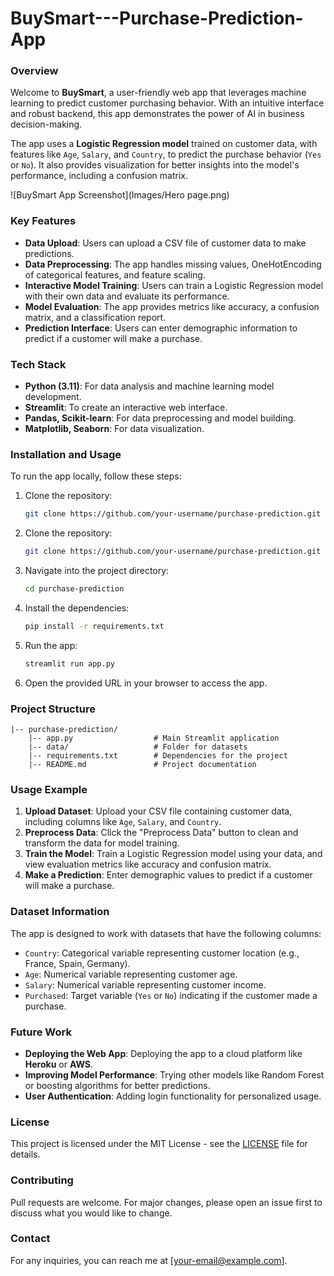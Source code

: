 # BuySmart---Purchase-Prediction-App

### Overview
Welcome to **BuySmart**, a user-friendly web app that leverages machine learning to predict customer purchasing behavior. With an intuitive interface and robust backend, this app demonstrates the power of AI in business decision-making.

The app uses a **Logistic Regression model** trained on customer data, with features like `Age`, `Salary`, and `Country`, to predict the purchase behavior (`Yes` or `No`). It also provides visualization for better insights into the model's performance, including a confusion matrix.

![BuySmart App Screenshot](Images/Hero page.png)

### Key Features
- **Data Upload**: Users can upload a CSV file of customer data to make predictions.
- **Data Preprocessing**: The app handles missing values, OneHotEncoding of categorical features, and feature scaling.
- **Interactive Model Training**: Users can train a Logistic Regression model with their own data and evaluate its performance.
- **Model Evaluation**: The app provides metrics like accuracy, a confusion matrix, and a classification report.
- **Prediction Interface**: Users can enter demographic information to predict if a customer will make a purchase.

### Tech Stack
- **Python (3.11)**: For data analysis and machine learning model development.
- **Streamlit**: To create an interactive web interface.
- **Pandas, Scikit-learn**: For data preprocessing and model building.
- **Matplotlib, Seaborn**: For data visualization.

### Installation and Usage
To run the app locally, follow these steps:

1. Clone the repository:
   ```sh
   git clone https://github.com/your-username/purchase-prediction.git


1. Clone the repository:
   ```sh
   git clone https://github.com/your-username/purchase-prediction.git
   ```

2. Navigate into the project directory:
   ```sh
   cd purchase-prediction
   ```

3. Install the dependencies:
   ```sh
   pip install -r requirements.txt
   ```

4. Run the app:
   ```sh
   streamlit run app.py
   ```

5. Open the provided URL in your browser to access the app.

### Project Structure
```
|-- purchase-prediction/
    |-- app.py                  # Main Streamlit application
    |-- data/                   # Folder for datasets
    |-- requirements.txt        # Dependencies for the project
    |-- README.md               # Project documentation
```

### Usage Example
1. **Upload Dataset**: Upload your CSV file containing customer data, including columns like `Age`, `Salary`, and `Country`.
2. **Preprocess Data**: Click the "Preprocess Data" button to clean and transform the data for model training.
3. **Train the Model**: Train a Logistic Regression model using your data, and view evaluation metrics like accuracy and confusion matrix.
4. **Make a Prediction**: Enter demographic values to predict if a customer will make a purchase.

### Dataset Information
The app is designed to work with datasets that have the following columns:
- `Country`: Categorical variable representing customer location (e.g., France, Spain, Germany).
- `Age`: Numerical variable representing customer age.
- `Salary`: Numerical variable representing customer income.
- `Purchased`: Target variable (`Yes` or `No`) indicating if the customer made a purchase.

### Future Work
- **Deploying the Web App**: Deploying the app to a cloud platform like **Heroku** or **AWS**.
- **Improving Model Performance**: Trying other models like Random Forest or boosting algorithms for better predictions.
- **User Authentication**: Adding login functionality for personalized usage.

### License
This project is licensed under the MIT License - see the [LICENSE](LICENSE) file for details.

### Contributing
Pull requests are welcome. For major changes, please open an issue first to discuss what you would like to change.

### Contact
For any inquiries, you can reach me at [your-email@example.com].

